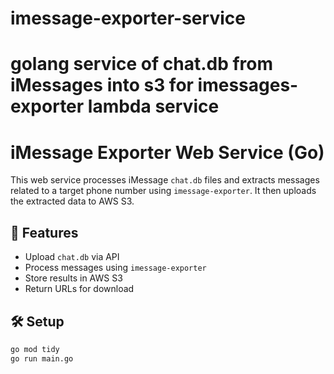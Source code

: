 # imessage-exporter-service
golang service of chat.db from iMessages into s3 for imessages-exporter lambda service
=======
# iMessage Exporter Web Service (Go)

This web service processes iMessage `chat.db` files and extracts messages related to a target phone number using `imessage-exporter`. It then uploads the extracted data to AWS S3.

## 🚀 Features
- Upload `chat.db` via API
- Process messages using `imessage-exporter`
- Store results in AWS S3
- Return URLs for download

## 🛠 Setup
```sh
go mod tidy
go run main.go


